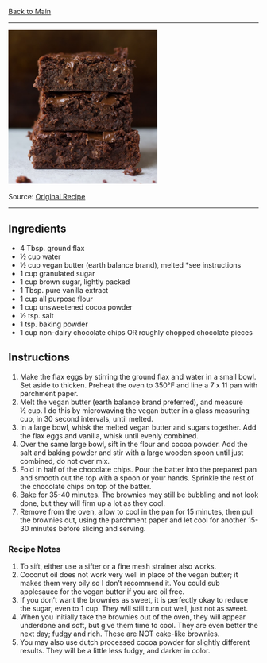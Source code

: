 [Back to Main](/README.md)

---

<img src="/90%20Images/Vegan%20Brownies.png" width="300" />

Source: [Original Recipe](https://www.noracooks.com/vegan-brownies-recipe/)

---
## Ingredients

- 4 Tbsp. ground flax
- ½ cup water
- ½ cup vegan butter (earth balance brand), melted *see instructions
- 1 cup granulated sugar
- 1 cup brown sugar, lightly packed
- 1 Tbsp. pure vanilla extract
- 1 cup all purpose flour
- 1 cup unsweetened cocoa powder
- ½ tsp. salt
- 1 tsp. baking powder
- 1 cup non-dairy chocolate chips OR roughly chopped chocolate pieces

## Instructions

1. Make the flax eggs by stirring the ground flax and water in a small bowl. Set aside to thicken. Preheat the oven to 350°F and line a 7 x 11 pan with parchment paper.
2. Melt the vegan butter (earth balance brand preferred), and measure ½ cup. I do this by microwaving the vegan butter in a glass measuring cup, in 30 second intervals, until melted.
3. In a large bowl, whisk the melted vegan butter and sugars together. Add the flax eggs and vanilla, whisk until evenly combined.
4. Over the same large bowl, sift in the flour and cocoa powder. Add the salt and baking powder and stir with a large wooden spoon until just combined, do not over mix.
5. Fold in half of the chocolate chips. Pour the batter into the prepared pan and smooth out the top with a spoon or your hands. Sprinkle the rest of the chocolate chips on top of the batter.
6. Bake for 35-40 minutes. The brownies may still be bubbling and not look done, but they will firm up a lot as they cool.
7. Remove from the oven, allow to cool in the pan for 15 minutes, then pull the brownies out, using the parchment paper and let cool for another 15-30 minutes before slicing and serving.

### Recipe Notes

1. To sift, either use a sifter or a fine mesh strainer also works.
2. Coconut oil does not work very well in place of the vegan butter; it makes them very oily so I don’t recommend it. You could sub applesauce for the vegan butter if you are oil free.
3. If you don’t want the brownies as sweet, it is perfectly okay to reduce the sugar, even to 1 cup. They will still turn out well, just not as sweet.
4. When you initially take the brownies out of the oven, they will appear underdone and soft, but give them time to cool. They are even better the next day; fudgy and rich. These are NOT cake-like brownies.
5. You may also use dutch processed cocoa powder for slightly different results. They will be a little less fudgy, and darker in color.